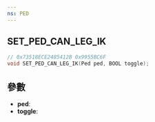 ```yaml
---
ns: PED
---
```

## SET_PED_CAN_LEG_IK

```c
// 0x73518ECE2485412B 0x9955BC6F
void SET_PED_CAN_LEG_IK(Ped ped, BOOL toggle);
```


## 參數
* **ped**: 
* **toggle**: 

